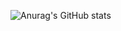 ![Anurag's GitHub stats](https://github-readme-stats.vercel.app/api?username=HundredCleanWater&show_icons=true&theme=tokyonight)
